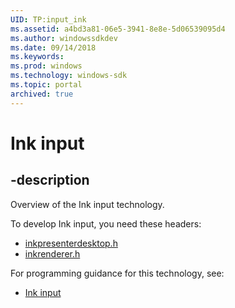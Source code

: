 ```yaml
---
UID: TP:input_ink
ms.assetid: a4bd3a81-06e5-3941-8e8e-5d06539095d4
ms.author: windowssdkdev
ms.date: 09/14/2018
ms.keywords: 
ms.prod: windows
ms.technology: windows-sdk
ms.topic: portal
archived: true
---
```


# Ink input

## -description

Overview of the Ink input technology.

To develop Ink input, you need these headers:

 * [inkpresenterdesktop.h](../inkpresenterdesktop/index.md)
 * [inkrenderer.h](../inkrenderer/index.md)

For programming guidance for this technology, see:
* [Ink input](/previous-versions/windows/desktop/input_ink)

